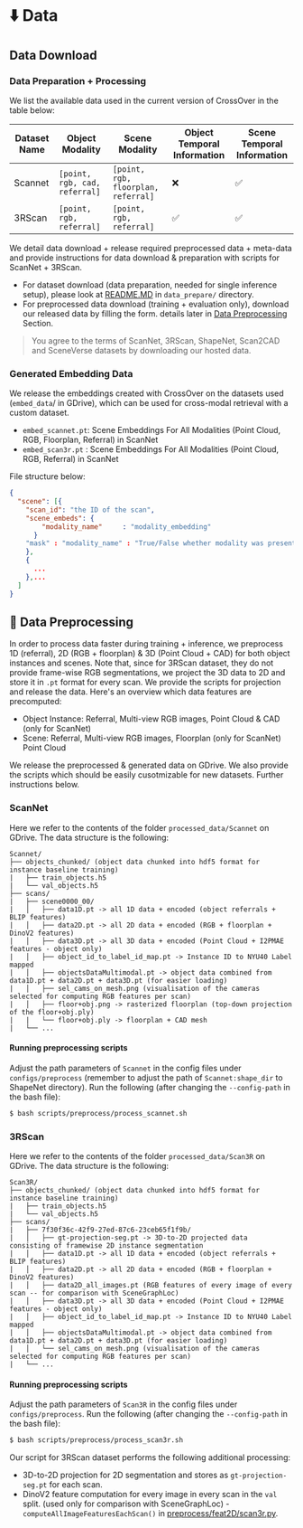 # :arrow_down: Data

## Data Download

### Data Preparation + Processing

We list the available data used in the current version of CrossOver in the table below:

| Dataset Name | Object Modality               | Scene Modality                      | Object Temporal Information | Scene Temporal Information
| ------------ | ----------------------------- | ----------------------------------- |  -------------------------- | -------------------------- |
| Scannet      | `[point, rgb, cad, referral]` | `[point, rgb, floorplan, referral]` |    ❌                       |          ✅                |
| 3RScan       | `[point, rgb, referral]`      | `[point, rgb, referral]`            |    ✅                       |          ✅                |


We detail data download + release required preprocessed data + meta-data and provide instructions for data download & preparation with scripts for ScanNet + 3RScan. 

- For dataset download (data preparation, needed for single inference setup), please look at [README.MD](prepare_data/README.MD) in `data_prepare/` directory.
- For preprocessed data download (training + evaluation only), download our released data by filling the form. details later in [Data Preprocessing](#wrench-data-preprocessing) Section.

> You agree to the terms of ScanNet, 3RScan, ShapeNet, Scan2CAD and SceneVerse datasets by downloading our hosted data.

### Generated Embedding Data
We release the embeddings created with CrossOver on the datasets used (`embed_data`/ in GDrive), which can be used for cross-modal retrieval with a custom dataset.

- `embed_scannet.pt`: Scene Embeddings For All Modalities (Point Cloud, RGB, Floorplan, Referral) in ScanNet
- `embed_scan3r.pt` : Scene Embeddings For All Modalities (Point Cloud, RGB, Referral) in ScanNet

File structure below:

```json
{
  "scene": [{
    "scan_id": "the ID of the scan",
    "scene_embeds": {
        "modality_name"     : "modality_embedding"
      }
    "mask" : "modality_name" : "True/False whether modality was present in the scan"
    },
    {
      ...
    },...
  ]
}
```

## :wrench: Data Preprocessing
In order to process data faster during training + inference, we preprocess 1D (referral), 2D (RGB + floorplan) & 3D (Point Cloud + CAD) for both object instances and scenes. Note that, since for 3RScan dataset, they do not provide frame-wise RGB segmentations, we project the 3D data to 2D and store it in `.pt` format for every scan. We provide the scripts for projection and release the data. Here's an overview which data features are precomputed:

- Object Instance: Referral, Multi-view RGB images, Point Cloud & CAD (only for ScanNet)
- Scene: Referral, Multi-view RGB images, Floorplan (only for ScanNet) Point Cloud 

We release the preprocessed & generated data on GDrive. We also provide the scripts which should be easily cusotmizable for new datasets. Further instructions below.

### ScanNet
Here we refer to the contents of the folder `processed_data/Scannet` on GDrive. The data structure is the following:

```
Scannet/
├── objects_chunked/ (object data chunked into hdf5 format for instance baseline training)
|   ├── train_objects.h5
|   └── val_objects.h5
├── scans/
|   ├── scene0000_00/
|   │   ├── data1D.pt -> all 1D data + encoded (object referrals + BLIP features) 
|   │   ├── data2D.pt -> all 2D data + encoded (RGB + floorplan + DinoV2 features)
|   │   ├── data3D.pt -> all 3D data + encoded (Point Cloud + I2PMAE features - object only)
|   │   ├── object_id_to_label_id_map.pt -> Instance ID to NYU40 Label mapped
|   │   ├── objectsDataMultimodal.pt -> object data combined from data1D.pt + data2D.pt + data3D.pt (for easier loading)
|   │   ├── sel_cams_on_mesh.png (visualisation of the cameras selected for computing RGB features per scan)
|   │   ├── floor+obj.png -> rasterized floorplan (top-down projection of the floor+obj.ply)
|   |   └── floor+obj.ply -> floorplan + CAD mesh
|   └── ...
```

#### Running preprocessing scripts
Adjust the path parameters of `Scannet` in the config files under `configs/preprocess` (remember to adjust the path of `Scannet:shape_dir` to ShapeNet directory). Run the following (after changing the `--config-path` in the bash file):

```bash
$ bash scripts/preprocess/process_scannet.sh
```

### 3RScan
Here we refer to the contents of the folder `processed_data/Scan3R` on GDrive. The data structure is the following:

```
Scan3R/
├── objects_chunked/ (object data chunked into hdf5 format for instance baseline training)
|   ├── train_objects.h5
|   └── val_objects.h5
├── scans/
|   ├── 7f30f36c-42f9-27ed-87c6-23ceb65f1f9b/
|   │   ├── gt-projection-seg.pt -> 3D-to-2D projected data  consisting of framewise 2D instance segmentation
|   │   ├── data1D.pt -> all 1D data + encoded (object referrals + BLIP features) 
|   │   ├── data2D.pt -> all 2D data + encoded (RGB + floorplan + DinoV2 features)
|   │   ├── data2D_all_images.pt (RGB features of every image of every scan -- for comparison with SceneGraphLoc)
|   │   ├── data3D.pt -> all 3D data + encoded (Point Cloud + I2PMAE features - object only)
|   │   ├── object_id_to_label_id_map.pt -> Instance ID to NYU40 Label mapped
|   │   ├── objectsDataMultimodal.pt -> object data combined from data1D.pt + data2D.pt + data3D.pt (for easier loading)
|   │   └── sel_cams_on_mesh.png (visualisation of the cameras selected for computing RGB features per scan)
|   └── ...
```

#### Running preprocessing scripts
Adjust the path parameters of `Scan3R` in the config files under `configs/preprocess`. Run the following (after changing the `--config-path` in the bash file):

```bash
$ bash scripts/preprocess/process_scan3r.sh
```

Our script for 3RScan dataset performs the following additional processing:

- 3D-to-2D projection for 2D segmentation and stores as `gt-projection-seg.pt` for each scan.
- DinoV2 feature computation for every image in every scan in the `val` split. (used only for comparison with SceneGraphLoc) - `computeAllImageFeaturesEachScan()` in [preprocess/feat2D/scan3r.py](preprocess/feat2D/scan3r.py).